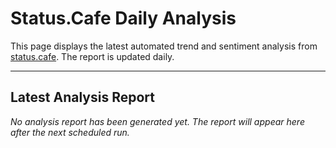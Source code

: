 # Status.Cafe Daily Analysis

This page displays the latest automated trend and sentiment analysis from [status.cafe](https://status.cafe/). The report is updated daily.

---

## Latest Analysis Report

<!-- START_ANALYSIS_SECTION -->
*No analysis report has been generated yet. The report will appear here after the next scheduled run.*
<!-- END_ANALYSIS_SECTION -->
